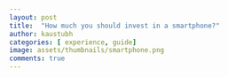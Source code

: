 ```yaml
---
layout: post
title:  "How much you should invest in a smartphone?"
author: kaustubh
categories: [ experience, guide]
image: assets/thumbnails/smartphone.png
comments: true
---
```


